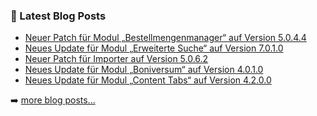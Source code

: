 ### 📕 Latest Blog Posts

<!-- BLOG-POST-LIST:START -->
- [Neuer Patch für Modul „Bestellmengenmanager“ auf Version 5.0.4.4](https://blog.d3data.de/module-news/bestellmengenmanager/neuer-patch-fuer-modul-bestellmengenmanager-auf-version-5-0-4-4/)
- [Neues Update für Modul „Erweiterte Suche“ auf Version 7.0.1.0](https://blog.d3data.de/module-news/erweiterte-suche/neues-update-fuer-modul-erweiterte-suche-auf-version-7-0-1-0/)
- [Neuer Patch für Importer auf Version 5.0.6.2](https://blog.d3data.de/module-news/importer/neuer-patch-fuer-importer-auf-version-5-0-6-2/)
- [Neues Update für Modul „Boniversum“ auf Version 4.0.1.0](https://blog.d3data.de/module-news/boniversum/neues-update-fuer-modul-boniversum-auf-version-4-0-1-0/)
- [Neues Update für Modul „Content Tabs“ auf Version 4.2.0.0](https://blog.d3data.de/module-news/content-tabs/neues-update-fuer-modul-content-tabs-auf-version-4-2-0-0/)
<!-- BLOG-POST-LIST:END -->

➡️ [more blog posts...](https://blog.d3data.de)

[website]: https://d3data.de